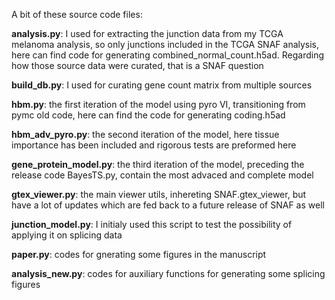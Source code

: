 A bit of these source code files:

**analysis.py**: I used for extracting the junction data from my TCGA melanoma analysis, so only junctions included in the TCGA SNAF analysis, here can find code for generating combined_normal_count.h5ad. Regarding how those source data were curated, that is a SNAF question

**build_db.py**: I used for curating gene count matrix from multiple sources

**hbm.py**: the first iteration of the model using pyro VI, transitioning from pymc old code, here can find the code for generating coding.h5ad

**hbm_adv_pyro.py**: the second iteration of the model, here tissue importance has been included and rigorous tests are preformed here

**gene_protein_model.py**: the third iteration of the model, preceding the release code BayesTS.py, contain the most advaced and complete model

**gtex_viewer.py**: the main viewer utils, inhereting SNAF.gtex_viewer, but have a lot of updates which are fed back to a future release of SNAF as well

**junction_model.py**: I initialy used this script to test the possibility of applying it on splicing data

**paper.py**: codes for gnerating some figures in the manuscript

**analysis_new.py**: codes for auxiliary functions for generating some splicing figures

